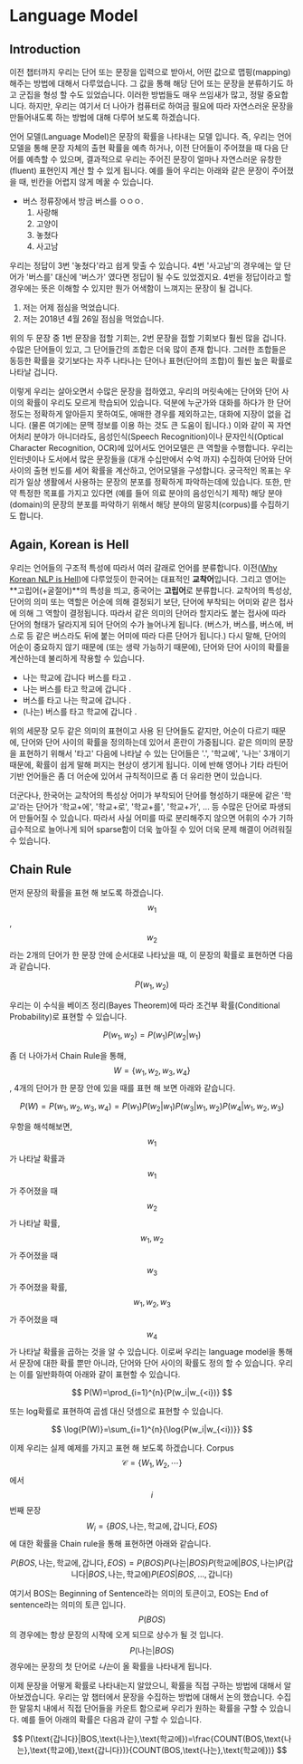 # Language Model

## Introduction

이전 챕터까지 우리는 단어 또는 문장을 입력으로 받아서, 어떤 값으로 맵핑(mapping)해주는 방법에 대해서 다루었습니다. 그 값을 통해 해당 단어 또는 문장을 분류하기도 하고 군집을 형성 할 수도 있었습니다. 이러한 방법들도 매우 쓰임새가 많고, 정말 중요합니다. 하지만, 우리는 여기서 더 나아가 컴퓨터로 하여금 필요에 따라 자연스러운 문장을 만들어내도록 하는 방법에 대해 다루어 보도록 하겠습니다.

언어 모델\(Language Model\)은 문장의 확률을 나타내는 모델 입니다. 즉, 우리는 언어 모델을 통해 문장 자체의 출현 확률을 예측 하거나, 이전 단어들이 주어졌을 때 다음 단어를 예측할 수 있으며, 결과적으로 우리는 주어진 문장이 얼마나 자연스러운 유창한(fluent) 표현인지 계산 할 수 있게 됩니다. 예를 들어 우리는 아래와 같은 문장이 주어졌을 때, 빈칸을 어렵지 않게 메꿀 수 있습니다.

* 버스 정류장에서 방금 버스를 ㅇㅇㅇ.
  1. 사랑해
  2. 고양이
  3. 놓쳤다
  4. 사고남

우리는 정답이 3번 '놓쳤다'라고 쉽게 맞출 수 있습니다. 4번 '사고남'의 경우에는 앞 단어가 '버스를' 대신에 '버스가' 였다면 정답이 될 수도 있었겠지요. 4번을 정답이라고 할 경우에는 뜻은 이해할 수 있지만 뭔가 어색함이 느껴지는 문장이 될 겁니다. 

1. 저는 어제 점심을 먹었습니다.
2. 저는 2018년 4월 26일 점심을 먹었습니다.

위의 두 문장 중 1번 문장을 접할 기회는, 2번 문장을 접할 기회보다 훨씬 많을 겁니다. 수많은 단어들이 있고, 그 단어들간의 조합은 더욱 많이 존재 합니다. 그러한 조합들은 동등한 확률을 갖기보다는 자주 나타나는 단어나 표현(단어의 조합)이 훨씬 높은 확률로 나타날 겁니다.

이렇게 우리는 살아오면서 수많은 문장을 접하였고, 우리의 머릿속에는 단어와 단어 사이의 확률이 우리도 모르게 학습되어 있습니다. 덕분에 누군가와 대화를 하다가 한 단어 정도는 정확하게 알아듣지 못하여도, 애매한 경우를 제외하고는, 대화에 지장이 없을 겁니다. (물론 여기에는 문맥 정보를 이용 하는 것도 큰 도움이 됩니다.) 이와 같이 꼭 자연어처리 분야가 아니더라도, 음성인식(Speech Recognition)이나 문자인식(Optical Character Recognition, OCR)에 있어서도 언어모델은 큰 역할을 수행합니다. 우리는 인터넷이나 도서에서 많은 문장들을 (대개 수십만에서 수억 까지) 수집하여 단어와 단어 사이의 출현 빈도를 세어 확률을 계산하고, 언어모델을 구성합니다. 궁극적인 목표는 우리가 일상 생활에서 사용하는 문장의 분포를 정확하게 파악하는데에 있습니다. 또한, 만약 특정한 목표를 가지고 있다면 (예를 들어 의료 분야의 음성인식기 제작) 해당 분야(domain)의 문장의 분포를 파악하기 위해서 해당 분야의 말뭉치(corpus)를 수집하기도 합니다.

## Again, Korean is Hell

우리는 언어들의 구조적 특성에 따라서 여러 갈래로 언어를 분류합니다. 이전([Why Korean NLP is Hell](nlp-with-deeplearning/korean-is-hell.md))에 다루었듯이 한국어는 대표적인 **교착어**입니다. 그리고 영어는 **고립어(+굴절어)**의 특성을 띄고, 중국어는 **고립어**로 분류합니다. 교착어의 특성상, 단어의 의미 또는 역할은 어순에 의해 결정되기 보단, 단어에 부착되는 어미와 같은 접사에 의해 그 역할이 결정됩니다. 따라서 같은 의미의 단어라 할지라도 붙는 접사에 따라 단어의 형태가 달라지게 되어 단어의 수가 늘어나게 됩니다. (버스가, 버스를, 버스에, 버스로 등 같은 버스라도 뒤에 붙는 어미에 따라 다른 단어가 됩니다.) 다시 말해, 단어의 어순이 중요하지 않기 때문에 (또는 생략 가능하기 때문에), 단어와 단어 사이의 확률을 계산하는데 불리하게 작용할 수 있습니다.

* 나는 학교에 갑니다 버스를 타고 .
* 나는 버스를 타고 학교에 갑니다 .
* 버스를 타고 나는 학교에 갑니다 .
* (나는) 버스를 타고 학교에 갑니다 .

위의 세문장 모두 같은 의미의 표현이고 사용 된 단어들도 같지만, 어순이 다르기 때문에, 단어와 단어 사이의 확률을 정의하는데 있어서 혼란이 가중됩니다. 같은 의미의 문장을 표현하기 위해서 '타고' 다음에 나타날 수 있는 단어들은 '.', '학교에', '나는' 3개이기 때문에, 확률이 쉽게 말해 퍼지는 현상이 생기게 됩니다. 이에 반해 영어나 기타 라틴어 기반 언어들은 좀 더 어순에 있어서 규칙적이므로 좀 더 유리한 면이 있습니다.

더군다나, 한국어는 교착어의 특성상 어미가 부착되어 단어를 형성하기 때문에 같은 '학교'라는 단어가 '학교+에', '학교+로', '학교+를', '학교+가', ... 등 수많은 단어로 파생되어 만들어질 수 있습니다. 따라서 사실 어미를 따로 분리해주지 않으면 어휘의 수가 기하급수적으로 늘어나게 되어 sparse함이 더욱 높아질 수 있어 더욱 문제 해결이 어려워질 수 있습니다.

## Chain Rule

먼저 문장의 확률을 표현 해 보도록 하겠습니다. $$ w_1 $$, $$ w_2 $$라는 2개의 단어가 한 문장 안에 순서대로 나타났을 때, 이 문장의 확률로 표현하면 다음과 같습니다.

$$
P(w_1, w_2)
$$

우리는 이 수식을 베이즈 정리(Bayes Theorem)에 따라 조건부 확률(Conditional Probability)로 표현할 수 있습니다.

$$
P(w_1, w_2) = P(w_1)P(w_2|w_1)
$$

좀 더 나아가서 Chain Rule을 통해, $$ W = \{ w_1, w_2, w_3, w_4 \}$$, 4개의 단어가 한 문장 안에 있을 때를 표현 해 보면 아래와 같습니다.

$$
P(W)=P(w_1, w_2, w_3, w_4)=P(w_1)P(w_2|w_1)P(w_3|w_1, w_2)P(w_4|w_1, w_2, w_3)
$$

우항을 해석해보면, $$ w_1 $$가 나타날 확률과 $$ w_1 $$가 주어졌을 때 $$ w_2 $$가 나타날 확률, $$ w_1, w_2 $$가 주어졌을 때 $$ w_3 $$가 주어졌을 확률, $$ w_1, w_2, w_3 $$가 주어졌을 때 $$ w_4 $$가 나타날 확률을 곱하는 것을 알 수 있습니다. 이로써 우리는 language model을 통해서 문장에 대한 확률 뿐만 아니라, 단어와 단어 사이의 확률도 정의 할 수 있습니다. 우리는 이를 일반화하여 아래와 같이 표현할 수 있습니다.

$$
P(W)=\prod_{i=1}^{n}{P(w_i|w_{<i})}
$$

또는 log확률로 표현하여 곱셈 대신 덧셈으로 표현할 수 있습니다.

$$
\log{P(W)}=\sum_{i=1}^{n}{\log{P(w_i|w_{<i})}}
$$

이제 우리는 실제 예제를 가지고 표현 해 보도록 하겠습니다. Corpus $$ \mathcal{C}=\{W_1,W_2,\cdots\} $$에서 $$ i $$번째 문장 $$ W_i = \{BOS, \text{나는}, \text{학교에}, \text{갑니다}, EOS\} $$에 대한 확률을 Chain rule을 통해 표현하면 아래와 같습니다.

$$
P(BOS, \text{나는}, \text{학교에}, \text{갑니다}, EOS) = P(BOS)P(\text{나는}|BOS)P(\text{학교에}|BOS,\text{나는})P(\text{갑니다}|BOS,\text{나는},\text{학교에})P(EOS|BOS,...,\text{갑니다})
$$

여기서 BOS는 Beginning of Sentence라는 의미의 토큰이고, EOS는 End of sentence라는 의미의 토큰 입니다. $$ P(BOS) $$ 의 경우에는 항상 문장의 시작에 오게 되므로 상수가 될 것 입니다. $$ P(\text{나는}|BOS) $$ 경우에는 문장의 첫 단어로 *나는*이 올 확률을 나타내게 됩니다.

이제 문장을 어떻게 확률로 나타내는지 알았으니, 확률을 직접 구하는 방법에 대해서 알아보겠습니다. 우리는 앞 챕터에서 문장을 수집하는 방법에 대해서 논의 했습니다. 수집한 말뭉치 내에서 직접 단어들을 카운트 함으로써 우리가 원하는 확률을 구할 수 있습니다. 예를 들어 아래의 확률은 다음과 같이 구할 수 있습니다.

$$
P(\text{갑니다}|BOS,\text{나는},\text{학교에})=\frac{COUNT(BOS,\text{나는},\text{학교에},\text{갑니다})}{COUNT(BOS,\text{나는},\text{학교에})}
$$

